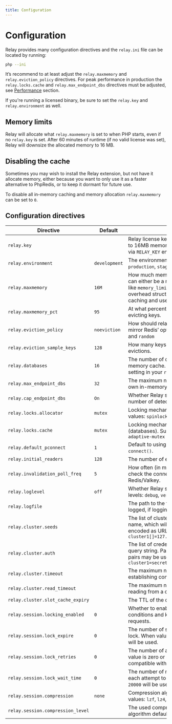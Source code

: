 ```yaml
---
title: Configuration
---
```


# Configuration

Relay provides many configuration directives and the `relay.ini` file can be located by running:

```bash
php --ini
```

It’s recommend to at least adjust the `relay.maxmemory` and `relay.eviction_policy` directives. For peak performance in production the `relay.locks.cache` and `relay.max_endpoint_dbs` directives must be adjusted, see [Performance](/docs/1.x/performance) section.

If you're running a licensed binary, be sure to set the `relay.key` and `relay.environment` as well.

## Memory limits

Relay will allocate what `relay.maxmemory` is set to when PHP starts, even if no `relay.key` is set. After 60 minutes of runtime (if no valid license was set), Relay will downsize the allocated memory to 16 MB.

## Disabling the cache

Sometimes you may wish to install the Relay extension, but not have it allocate memory, either because you want to only use it as a faster alternative to PhpRedis, or to keep it dormant for future use.

To disable all in-memory caching and memory allocation `relay.maxmemory` can be set to `0`.

## Configuration directives

| Directive                         | Default          | Description                                                         |
| --------------------------------- | ---------------- | ------------------------------------------------------------------- |
| `relay.key`                       |                  | Relay license key. Without a license key Relay will throttle to 16MB memory one hour after startup. May also be set via `RELAY_KEY` environment variable. |
| `relay.environment`               | `development`    | The environment Relay is running in. Supported values: `production`, `staging`, `testing`, `development` |
| `relay.maxmemory`                 | `16M`            | How much memory Relay allocates on startup. This value can either be a number like `134217728` [or a unit](https://php.net/manual/faq.using.php#faq.using.shorthandbytes) (e.g. `128M`) like `memory_limit`. Relay will allocate at least 16M for overhead structures. Set to `0` to disable in-memory caching and use as client only. |
| `relay.maxmemory_pct`             | `95`             | At what percentage of used memory should Relay start evicting keys. |
| `relay.eviction_policy`           | `noeviction`     | How should relay evict keys. This has been designed to mirror Redis’ options. Supported values: `noeviction`, `lru`, and `random` |
| `relay.eviction_sample_keys`      | `128`            | How many keys should we scan each time we process evictions. |
| `relay.databases`                 | `16`             | The number of databases Relay will create per in-memory cache. This setting should match the `databases` setting in your `redis.conf`. |
| `relay.max_endpoint_dbs`          | `32`             | The maximum number of PHP workers that will have their own in-memory cache. See [Performance](/docs/1.x/performance) section. |
| `relay.cap_endpoint_dbs`          | `On`             | Whether Relay should cap `max_endpoint_dbs` to the number of detected CPU cores. |
| `relay.locks.allocator`           | `mutex`          | Locking mechanism used for the allocator. Supported values: `spinlock`, `mutex`, `adaptive-mutex` |
| `relay.locks.cache`               | `mutex`          | Locking mechanism used for the in-memory cache (databases). Supported values: `spinlock`, `mutex`, `adaptive-mutex` |
| `relay.default_pconnect`          | `1`              | Default to using a persistent connection when calling `connect()`. |
| `relay.initial_readers`           | `128`            | The number of epoch readers allocated on startup. |
| `relay.invalidation_poll_freq`    | `5`              | How often (in microseconds) Relay should proactively check the connection for invalidation messages from Redis/Valkey. |
| `relay.loglevel`                  | `off`            | Whether Relay should log debug information. Supported levels: `debug`, `verbose`, `error`, `off` |
| `relay.logfile`                   |                  | The path to the file in which information should be logged, if logging is enabled. |
| `relay.cluster.seeds`             |                  | The list of cluster nodes addresses grouped by cluster name, which will be used to initialize each cluster, encoded as URL query string, e.g. `cluster1[]=127.0.0.1:7000&cluster2[]=127.0.0.1:8000` |
| `relay.cluster.auth`              |                  | The list of credentials for each cluster, encoded as URL query string. Password string or username/password pairs may be used, e.g. `cluster1=secret&cluster2[]=username&cluster2[]=secret` |
| `relay.cluster.timeout`           |                  | The maximum number of seconds Relay will wait while establishing connection to a single cluster node. |
| `relay.cluster.read_timeout`      |                  | The maximum number of seconds Relay will wait while reading from a cluster node. |
| `relay.cluster.slot_cache_expiry` |                  | The TTL of the cluster slot cache. |
| `relay.session.locking_enabled`   | `0`              | Whether to enable session locking to avoid race conditions and keep session data consistent across requests. |
| `relay.session.lock_expire`       | `0`              | The number of seconds while Relay will try to acquire lock. When value is zero or negative `max_execution_time` will be used. |
| `relay.session.lock_retries`      | `0`              | The number of attempts Relay will try to acquire lock. If value is zero or negative `100` will be used to be compatible with PhpRedis. |
| `relay.session.lock_wait_time`    | `0`              | The number of microseconds Relay will wait between each attempt to acquire lock. If value is zero or negative `20000` will be used to be compatible with PhpRedis. |
| `relay.session.compression`       | `none`           | Compression algorithm used for session data. Supported values: `lzf`, `lz4`, `zstd` and `none` |
| `relay.session.compression_level` |                  | The used compression level. An empty value means the algorithm default compression level will be used. |
